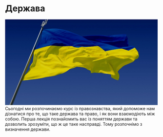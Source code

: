 # Держава

<div class="center">
<img src="1/maxresdefault (1).jpg" class="center" width="500"/>
</div>
<div class="space">
Сьогодні ми розпочинаємо курс із правознавства, який допоможе нам дізнатися про
те, що таке держава та право, і як вони взаємодіють між собою.      
Перша лекція познайомить вас із поняттям держави та дозволить зрозуміти, що ж це
таке насправді. Тому розпочнімо з визначення держави.   
</div>